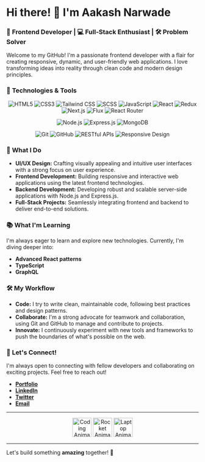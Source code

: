 # Hi there! 👋 I'm **Aakash Narwade**

### 🌟 **Frontend Developer** | 💻 **Full-Stack Enthusiast** | 🛠️ **Problem Solver**

Welcome to my GitHub! I'm a passionate frontend developer with a flair for creating responsive, dynamic, and user-friendly web applications. I love transforming ideas into reality through clean code and modern design principles.

### 🔧 **Technologies & Tools**

<p align="center">
  <img src="https://img.shields.io/badge/-HTML5-E34F26?style=for-the-badge&logo=html5&logoColor=white" alt="HTML5" />
  <img src="https://img.shields.io/badge/-CSS3-1572B6?style=for-the-badge&logo=css3" alt="CSS3" />
  <img src="https://img.shields.io/badge/-Tailwind%20CSS-38B2AC?style=for-the-badge&logo=tailwind-css&logoColor=white" alt="Tailwind CSS" />
  <img src="https://img.shields.io/badge/-SCSS-CC6699?style=for-the-badge&logo=sass&logoColor=white" alt="SCSS" />
  <img src="https://img.shields.io/badge/-JavaScript-F7DF1E?style=for-the-badge&logo=javascript&logoColor=black" alt="JavaScript" />
  <img src="https://img.shields.io/badge/-React-61DAFB?style=for-the-badge&logo=react&logoColor=black" alt="React" />
  <img src="https://img.shields.io/badge/-Redux-764ABC?style=for-the-badge&logo=redux&logoColor=white" alt="Redux" />
  <img src="https://img.shields.io/badge/-Next.js-000000?style=for-the-badge&logo=nextdotjs&logoColor=white" alt="Next.js" />
  <img src="https://img.shields.io/badge/-Flux-3B5998?style=for-the-badge&logo=flux&logoColor=white" alt="Flux" />
  <img src="https://img.shields.io/badge/-React%20Router-CA4245?style=for-the-badge&logo=react-router&logoColor=white" alt="React Router" />
</p>

<p align="center">
  <img src="https://img.shields.io/badge/-Node.js-339933?style=for-the-badge&logo=node-dot-js&logoColor=white" alt="Node.js" />
  <img src="https://img.shields.io/badge/-Express.js-000000?style=for-the-badge&logo=express&logoColor=white" alt="Express.js" />
  <img src="https://img.shields.io/badge/-MongoDB-47A248?style=for-the-badge&logo=mongodb&logoColor=white" alt="MongoDB" />
</p>

<p align="center">
  <img src="https://img.shields.io/badge/-Git-F05032?style=for-the-badge&logo=git&logoColor=white" alt="Git" />
  <img src="https://img.shields.io/badge/-GitHub-181717?style=for-the-badge&logo=github" alt="GitHub" />
  <img src="https://img.shields.io/badge/-RESTful%20APIs-FF6F00?style=for-the-badge&logo=api&logoColor=white" alt="RESTful APIs" />
  <img src="https://img.shields.io/badge/-Responsive%20Design-4CAF50?style=for-the-badge&logo=google&logoColor=white" alt="Responsive Design" />
</p>

### 🚀 **What I Do**

- **UI/UX Design:** Crafting visually appealing and intuitive user interfaces with a strong focus on user experience.
- **Frontend Development:** Building responsive and interactive web applications using the latest frontend technologies.
- **Backend Development:** Developing robust and scalable server-side applications with Node.js and Express.js.
- **Full-Stack Projects:** Seamlessly integrating frontend and backend to deliver end-to-end solutions.

### 📚 **What I'm Learning**

I'm always eager to learn and explore new technologies. Currently, I'm diving deeper into:

- **Advanced React patterns**
- **TypeScript**
- **GraphQL**

### 🛠️ **My Workflow**

- **Code:** I try to write clean, maintainable code, following best practices and design patterns.
- **Collaborate:** I'm a strong advocate for teamwork and collaboration, using Git and GitHub to manage and contribute to projects.
- **Innovate:** I continuously experiment with new tools and frameworks to push the boundaries of what's possible on the web.

### 🌱 **Let's Connect!**

I'm always open to connecting with fellow developers and collaborating on exciting projects. Feel free to reach out!

- **[Portfolio](https://aakashcodes-portfolio.vercel.app/)** 
- **[LinkedIn](#)**
- **[Twitter](#)**
- **[Email](mailto:your.email@example.com)**

---

<p align="center">
  <img src="https://media.giphy.com/media/QssGEmpkyEOhBCb7e1/giphy.gif" alt="Coding Animation" width="50" />
  <img src="https://media.giphy.com/media/9B8wYztAoe1zO/source.gif" alt="Rocket Animation" width="50" />
  <img src="https://media.giphy.com/media/Ll22OhMLAlVDb8UQWe/giphy.gif" alt="Laptop Animation" width="50" />
</p>

---

Let's build something **amazing** together! 🚀
